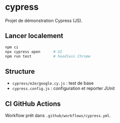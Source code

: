 # cypress

Projet de démonstration Cypress (JS).

## Lancer localement
```bash
npm ci
npx cypress open      # UI
npm run test          # headless Chrome
```

## Structure
- `cypress/e2e/google.cy.js` : test de base
- `cypress.config.js` : configuration et reporter JUnit

## CI GitHub Actions
Workflow prêt dans `.github/workflows/cypress.yml`.
